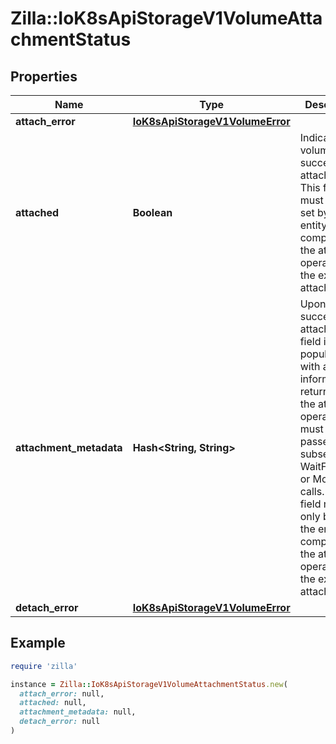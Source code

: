 # Zilla::IoK8sApiStorageV1VolumeAttachmentStatus

## Properties

| Name | Type | Description | Notes |
| ---- | ---- | ----------- | ----- |
| **attach_error** | [**IoK8sApiStorageV1VolumeError**](IoK8sApiStorageV1VolumeError.md) |  | [optional] |
| **attached** | **Boolean** | Indicates the volume is successfully attached. This field must only be set by the entity completing the attach operation, i.e. the external-attacher. |  |
| **attachment_metadata** | **Hash&lt;String, String&gt;** | Upon successful attach, this field is populated with any information returned by the attach operation that must be passed into subsequent WaitForAttach or Mount calls. This field must only be set by the entity completing the attach operation, i.e. the external-attacher. | [optional] |
| **detach_error** | [**IoK8sApiStorageV1VolumeError**](IoK8sApiStorageV1VolumeError.md) |  | [optional] |

## Example

```ruby
require 'zilla'

instance = Zilla::IoK8sApiStorageV1VolumeAttachmentStatus.new(
  attach_error: null,
  attached: null,
  attachment_metadata: null,
  detach_error: null
)
```

